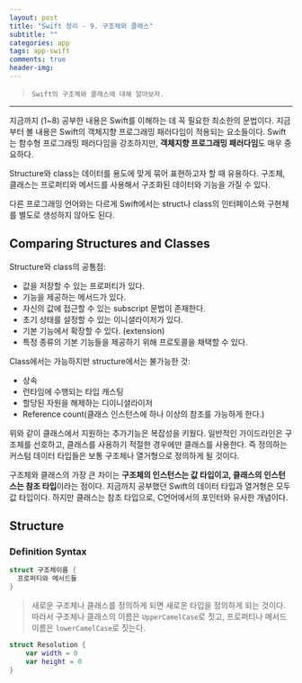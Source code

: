 ```yaml
---  
layout: post  
title: "Swift 정리 - 9. 구조체와 클래스"  
subtitle: ""  
categories: app
tags: app-swift
comments: true  
header-img: 
---  
```

  
> `Swift의 구조체와 클래스에 대해 알아보자.`

---

지금까지 (1~8) 공부한 내용은 Swift를 이해하는 데 꼭 필요한 최소한의 문법이다. 지금부터 볼 내용은 Swift의 객체지향 프로그래밍 패러다임이 적용되는 요소들이다. Swift는 함수형 프로그래밍 패러다임을 강조하지만, **객체지향 프로그래밍 패러다임**도 매우 중요하다.

Structure와 class는 데이터를 용도에 맞게 묶어 표현하고자 할 때 유용하다. 구조체, 클래스는 프로퍼티와 메서드를 사용해서 구조화된 데이터와 기능을 가질 수 있다.

다른 프로그래밍 언어와는 다르게 Swift에서는 struct나 class의 인터페이스와 구현체를 별도로 생성하지 않아도 된다. 

## Comparing Structures and Classes

Structure와 class의 공통점:

* 값을 저장할 수 있는 프로퍼티가 있다.
* 기능을 제공하는 메서드가 있다.
* 자신의 값에 접근할 수 있는 subscript 문법이 존재한다.
* 초기 상태를 설정할 수 있는 이니셜라이저가 있다.
* 기본 기능에서 확장할 수 있다. (extension)
* 특정 종류의 기본 기능들을 제공하기 위해 프로토콜을 채택할 수 있다.

Class에서는 가능하지만 structure에서는 불가능한 것:

* 상속
* 런타임에 수행되는 타입 캐스팅
* 할당된 자원을 해제하는 디이니셜라이저
* Reference count(클래스 인스턴스에 하나 이상의 참조를 가능하게 한다.)

위와 같이 클래스에서 지원하는 추가기능은 복잡성을 키웠다. 일반적인 가이드라인은 구조체를 선호하고, 클래스를 사용하기 적절한 경우에만 클래스를 사용한다. 즉 정의하는 커스텀 데이터 타입들은 보통 구조체나 열거형으로 정의하게 될 것이다.

구조체와 클래스의 가장 큰 차이는 **구조체의 인스턴스는 값 타입이고, 클래스의 인스턴스는 참조 타입**이라는 점이다. 지금까지 공부했던 Swift의 데이터 타입과 열거형은 모두 값 타입이다. 하지만 클래스는 참조 타입으로, C언어에서의 포인터와 유사한 개념이다.


## Structure

### Definition Syntax

```swift
struct 구조체이름 {
  프로퍼티와 메서드들
} 
```

> 새로운 구조체나 클래스를 정의하게 되면 새로운 타입을 정의하게 되는 것이다. 따라서 구조체나 클래스의 이름은 `UpperCamelCase`로 짓고, 프로퍼티나 메서드 이름은 `lowerCamelCase`로 짓는다.

```swift
struct Resolution {
    var width = 0
    var height = 0
}
```



